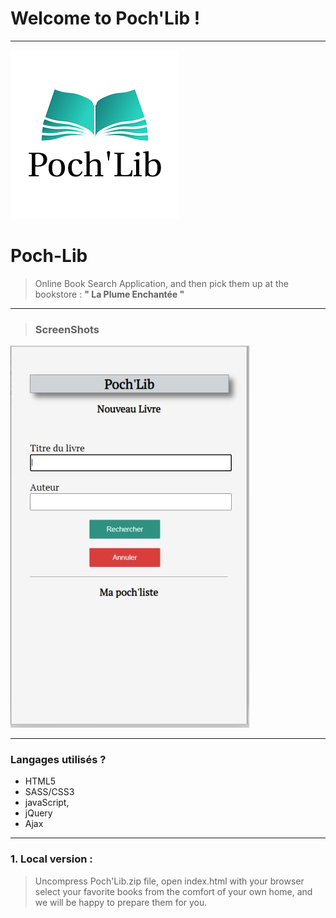 # Welcome to Poch'Lib !
------
![Poch'Lib image](https://github.com/salesfordev/Poch-Lib/blob/beta/images/logo1.png)

# Poch-Lib
> Online Book Search Application, and then pick them up at the bookstore  : **" La Plume Enchantée "**
> 

-------------------------------------------------------------------------------------

>### ScreenShots
![Poch'Lib image](https://github.com/salesfordev/Poch-Lib/blob/beta/images/screen1.JPG)

--------------------------------------------------------------------------------------

### Langages utilisés ?

- HTML5
- SASS/CSS3
- javaScript,
- jQuery
- Ajax

---------------------------------------------------------------------------------------

### 1. Local version :
> Uncompress Poch'Lib.zip file, open index.html with your browser
> select your favorite books from the comfort of your own home, and we will be happy to prepare them for you.
